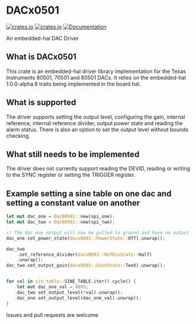 
# DACx0501

[![crates.io](https://img.shields.io/crates/d/dacx0501.svg)](https://crates.io/crates/dacx0501)
[![crates.io](https://img.shields.io/crates/v/dacx0501.svg)](https://crates.io/crates/dacx0501)
[![Documentation](https://docs.rs/dacx0501/badge.svg)](https://docs.rs/dacx0501)

An embedded-hal DAC Driver

## What is DACx0501

This crate is an embedded-hal driver library implementation for the Texas Instruments 80501, 70501 and 60501 DACs. It relies on the embedded-hal 1.0.0-alpha.8 traits being implemented in the board hal.

## What is supported

The driver supports setting the output level, configuring the gain, internal reference, internal reference divider, output power state and reading the alarm status. There is also an option to set the output level without bounds checking. 

## What still needs to be implemented

The driver does not currently support reading the DEVID, reading or writing to the SYNC register or setting the TRIGGER register.

## Example setting a sine table on one dac and setting a constant value on another

```rust
let mut dac_one = Dac80501::new(spi_one);
let mut dac_two = Dac60501::new(spi_two);

// The dac one output will now be pulled to ground and have no output
dac_one.set_power_state(dacx0501::PowerState::Off).unwrap();

dac_two
    .set_reference_divider(dacx0501::RefDivState::Half)
    .unwrap();
dac_two.set_output_gain(dacx0501::GainState::TwoX).unwrap();


for val in sin_table::SINE_TABLE.iter().cycle() {
    let mut dac_one_val = 4095;
    dac_two set_output_level(*val).unwrap();
    dac_one.set_output_level(dac_one_val).unwrap();
}
```

Issues and pull requests are welcome
